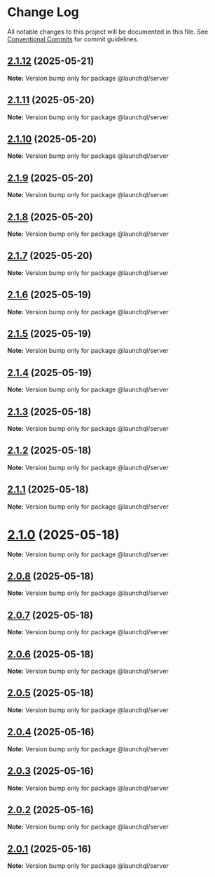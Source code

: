 # Change Log

All notable changes to this project will be documented in this file.
See [Conventional Commits](https://conventionalcommits.org) for commit guidelines.

## [2.1.12](https://github.com/launchql/launchql/compare/@launchql/server@2.1.11...@launchql/server@2.1.12) (2025-05-21)

**Note:** Version bump only for package @launchql/server





## [2.1.11](https://github.com/launchql/launchql/compare/@launchql/server@2.1.10...@launchql/server@2.1.11) (2025-05-20)

**Note:** Version bump only for package @launchql/server





## [2.1.10](https://github.com/launchql/launchql/compare/@launchql/server@2.1.9...@launchql/server@2.1.10) (2025-05-20)

**Note:** Version bump only for package @launchql/server





## [2.1.9](https://github.com/launchql/launchql/compare/@launchql/server@2.1.8...@launchql/server@2.1.9) (2025-05-20)

**Note:** Version bump only for package @launchql/server





## [2.1.8](https://github.com/launchql/launchql/compare/@launchql/server@2.1.7...@launchql/server@2.1.8) (2025-05-20)

**Note:** Version bump only for package @launchql/server





## [2.1.7](https://github.com/launchql/launchql/compare/@launchql/server@2.1.6...@launchql/server@2.1.7) (2025-05-20)

**Note:** Version bump only for package @launchql/server





## [2.1.6](https://github.com/launchql/launchql/compare/@launchql/server@2.1.5...@launchql/server@2.1.6) (2025-05-19)

**Note:** Version bump only for package @launchql/server





## [2.1.5](https://github.com/launchql/launchql/compare/@launchql/server@2.1.4...@launchql/server@2.1.5) (2025-05-19)

**Note:** Version bump only for package @launchql/server





## [2.1.4](https://github.com/launchql/launchql/compare/@launchql/server@2.1.3...@launchql/server@2.1.4) (2025-05-19)

**Note:** Version bump only for package @launchql/server





## [2.1.3](https://github.com/launchql/launchql/compare/@launchql/server@2.1.2...@launchql/server@2.1.3) (2025-05-18)

**Note:** Version bump only for package @launchql/server





## [2.1.2](https://github.com/launchql/launchql/compare/@launchql/server@2.1.1...@launchql/server@2.1.2) (2025-05-18)

**Note:** Version bump only for package @launchql/server





## [2.1.1](https://github.com/launchql/launchql/compare/@launchql/server@2.1.0...@launchql/server@2.1.1) (2025-05-18)

**Note:** Version bump only for package @launchql/server





# [2.1.0](https://github.com/launchql/launchql/compare/@launchql/server@2.0.8...@launchql/server@2.1.0) (2025-05-18)

**Note:** Version bump only for package @launchql/server





## [2.0.8](https://github.com/launchql/launchql/compare/@launchql/server@2.0.7...@launchql/server@2.0.8) (2025-05-18)

**Note:** Version bump only for package @launchql/server





## [2.0.7](https://github.com/launchql/launchql/compare/@launchql/server@2.0.6...@launchql/server@2.0.7) (2025-05-18)

**Note:** Version bump only for package @launchql/server





## [2.0.6](https://github.com/launchql/launchql/compare/@launchql/server@2.0.5...@launchql/server@2.0.6) (2025-05-18)

**Note:** Version bump only for package @launchql/server





## [2.0.5](https://github.com/launchql/launchql/compare/@launchql/server@2.0.4...@launchql/server@2.0.5) (2025-05-18)

**Note:** Version bump only for package @launchql/server





## [2.0.4](https://github.com/launchql/launchql/compare/@launchql/server@2.0.3...@launchql/server@2.0.4) (2025-05-16)

**Note:** Version bump only for package @launchql/server





## [2.0.3](https://github.com/launchql/launchql/compare/@launchql/server@2.0.2...@launchql/server@2.0.3) (2025-05-16)

**Note:** Version bump only for package @launchql/server





## [2.0.2](https://github.com/launchql/launchql/compare/@launchql/server@2.0.1...@launchql/server@2.0.2) (2025-05-16)

**Note:** Version bump only for package @launchql/server





## [2.0.1](https://github.com/launchql/launchql/compare/@launchql/server@1.1.3...@launchql/server@2.0.1) (2025-05-16)

**Note:** Version bump only for package @launchql/server

